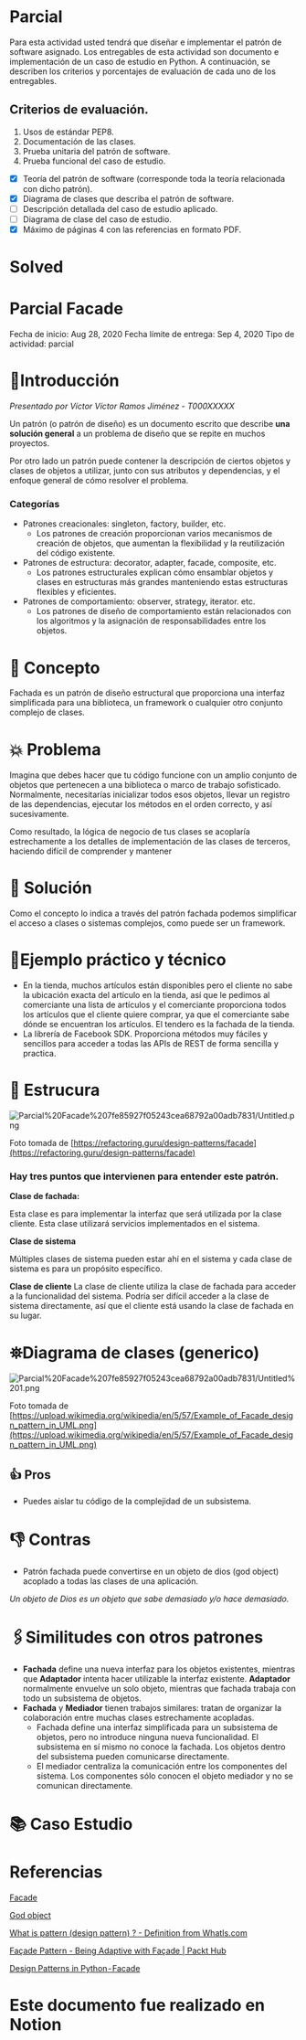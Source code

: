 # Parcial 

Para esta actividad usted tendrá que diseñar e implementar el patrón de software asignado. Los entregables de esta actividad son documento e implementación de un caso de estudio en Python. A continuación, se describen los criterios y porcentajes de evaluación de cada uno de los entregables.

## Criterios de evaluación.

1. Usos de estándar PEP8.
2. Documentación de las clases.
3. Prueba unitaria del patrón de software.
4. Prueba funcional del caso de estudio.

* [x] Teoría del patrón de software (corresponde toda la teoría relacionada con dicho patrón).
* [x] Diagrama de clases que describa el patrón de software.
* [ ] Descripción detallada del caso de estudio aplicado.
* [ ] Diagrama de clase del caso de estudio.
* [x] Máximo de páginas 4 con las referencias en formato PDF.

# Solved

# Parcial Facade

Fecha de inicio: Aug 28, 2020
Fecha límite de entrega: Sep 4, 2020
Tipo de actividad: parcial

# 🏁Introducción

*Presentado por Víctor Víctor Ramos Jiménez - T000XXXXX*

Un patrón (o patrón de diseño) es un documento escrito que describe **una solución general** a un problema de diseño que se repite en muchos proyectos.

Por otro lado un patrón puede contener la descripción de ciertos objetos y clases de objetos a utilizar, junto con sus atributos y dependencias, y el enfoque general de cómo resolver el problema.

### Categorías

- Patrones creacionales: singleton, factory, builder, etc.
    - Los patrones de creación proporcionan varios mecanismos de creación de objetos, que aumentan la flexibilidad y la reutilización del código existente.
- Patrones de estructura: decorator, adapter, facade, composite, etc.
    - Los patrones estructurales explican cómo ensamblar objetos y clases en estructuras más grandes manteniendo estas estructuras flexibles y eficientes.
- Patrones de comportamiento: observer, strategy, iterator. etc.
    - Los patrones de diseño de comportamiento están relacionados con los algoritmos y la asignación de responsabilidades entre los objetos.

# 📖 Concepto

Fachada es un patrón de diseño estructural que proporciona una interfaz simplificada para una biblioteca, un framework o cualquier otro conjunto complejo de clases.

# 💥 Problema

Imagina que debes hacer que tu código funcione con un amplio conjunto de objetos que pertenecen a una biblioteca o marco de trabajo sofisticado. Normalmente, necesitarías inicializar todos esos objetos, llevar un registro de las dependencias, ejecutar los métodos en el orden correcto, y así sucesivamente.

Como resultado, la lógica de negocio de tus clases se acoplaría estrechamente a los detalles de implementación de las clases de terceros, haciendo difícil de comprender y mantener

# 🥂 Solución

Como el concepto lo indica a través del patrón fachada podemos simplificar el acceso a clases o sistemas complejos, como puede ser un framework.

# 🐛Ejemplo práctico y técnico

- En la tienda, muchos artículos están disponibles pero el cliente no sabe la ubicación exacta del artículo en la tienda, así que le pedimos al comerciante una lista de artículos y el comerciante proporciona todos los artículos que el cliente quiere comprar, ya que el comerciante sabe dónde se encuentran los artículos. El tendero es la fachada de la tienda.
- La librería de Facebook SDK. Proporciona métodos muy fáciles y sencillos para acceder a todas las APIs de REST de forma sencilla y practica.

# 🧬 Estrucura

![Parcial%20Facade%207fe85927f05243cea68792a00adb7831/Untitled.png](Parcial%20Facade%207fe85927f05243cea68792a00adb7831/Untitled.png)

Foto tomada de [https://refactoring.guru/design-patterns/facade](https://refactoring.guru/design-patterns/facade)

### Hay tres puntos que intervienen para entender este patrón.

**Clase de fachada:**

Esta clase es para implementar la interfaz que será utilizada por la clase cliente. Esta clase utilizará servicios implementados en el sistema.

**Clase de sistema**

Múltiples clases de sistema pueden estar ahí en el sistema y cada clase de sistema es para un propósito específico.

**Clase de cliente** 
La clase de cliente utiliza la clase de fachada para acceder a la funcionalidad del sistema. Podría ser difícil acceder a la clase de sistema directamente, así que el cliente está usando la clase de fachada en su lugar.

# ⛯Diagrama de clases (generico)

![Parcial%20Facade%207fe85927f05243cea68792a00adb7831/Untitled%201.png](Parcial%20Facade%207fe85927f05243cea68792a00adb7831/Untitled%201.png)

Foto tomada de [https://upload.wikimedia.org/wikipedia/en/5/57/Example_of_Facade_design_pattern_in_UML.png](https://upload.wikimedia.org/wikipedia/en/5/57/Example_of_Facade_design_pattern_in_UML.png)

## 👍 Pros

- Puedes aislar tu código de la complejidad de un subsistema.

# 👎 Contras

- Patrón fachada puede convertirse en un objeto de dios (god object) acoplado a todas las clases de una aplicación.

*Un objeto de Dios es un objeto que sabe demasiado y/o hace demasiado.*

# 🖇️Similitudes con otros patrones

- **Fachada** define una nueva interfaz para los objetos existentes, mientras que **Adaptador** intenta hacer utilizable la interfaz existente. **Adaptador** normalmente envuelve un solo objeto, mientras que fachada trabaja con todo un subsistema de objetos.
- **Fachada** y **Mediador** tienen trabajos similares: tratan de organizar la colaboración entre muchas clases estrechamente acopladas.
    - Fachada define una interfaz simplificada para un subsistema de objetos, pero no introduce ninguna nueva funcionalidad. El subsistema en sí mismo no conoce la fachada. Los objetos dentro del subsistema pueden comunicarse directamente.
    - El mediador centraliza la comunicación entre los componentes del sistema. Los componentes sólo conocen el objeto mediador y no se comunican directamente.

# 📚 Caso Estudio

# Referencias

[Facade](https://refactoring.guru/design-patterns/facade)

[God object](https://en.wikipedia.org/wiki/God_object)

[What is pattern (design pattern) ? - Definition from WhatIs.com](https://searchsoftwarequality.techtarget.com/definition/pattern)

[Façade Pattern - Being Adaptive with Façade | Packt Hub](https://hub.packtpub.com/introduction-design-patterns/)

[Design Patterns in Python - Facade](https://medium.com/@hnmpatel/design-patterns-in-python-facade-65b8a393ff68)

# Este documento fue realizado en Notion